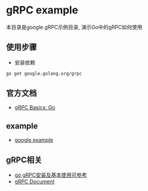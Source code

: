 # gRPC example

本目录是google gRPC示例目录, 演示Go中的gRPC如何使用
## 使用步骤
- 安装依赖
```bash
go get google.golang.org/grpc
```


## 官方文档
- [gRPC Basics: Go](https://grpc.io/docs/languages/go/basics/)

## example
- [google example](helloworld)


## gRPC相关
- [go gRPC安装及基本使用可参考](https://blog.csdn.net/fwhezfwhez/article/details/90475510?utm_medium=distribute.pc_relevant.none-task-blog-BlogCommendFromMachineLearnPai2-1.edu_weight&depth_1-utm_source=distribute.pc_relevant.none-task-blog-BlogCommendFromMachineLearnPai2-1.edu_weight)
- [gRPC Document](https://www.grpc.io/docs/)